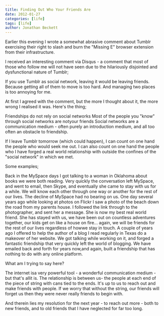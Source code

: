 ```yaml
---
title: Finding Out Who Your Friends Are
date: 2012-01-27
categories: [life]
tags: [life]
author: Jonathan Beckett
---
```


Earlier this evening I wrote a somewhat abrasive comment about Tumblr exercising their right to slash and burn the "Missing E" browser extension from their infrastructure.

I received an interesting comment via Disqus - a comment that most of those who follow me will not have seen due to the hilariously disjointed and dysfunctional nature of Tumblr;

If you use Tumblr as social network, leaving it would be leaving friends. Because getting all of them to move is too hard. And managing two places is too annoying for me.

At first I agreed with the comment, but the more I thought about it, the more wrong I realised it was. Here's the thing;

Friendships do not rely on social networks Most of the people you "know" through social networks are notyour friends Social networks are a communication medium - often purely an introduction medium, and all too often an obstacle to friendship.

If I leave Tumblr tomorrow (which could happen), I can count on one hand the people who would seek me out. I can also count on one hand the people who I have forged a real world relationship with outside the confines of the "social network" in which we met.

Some examples;

Back in the MySpace days I got talking to a woman in Oklahoma about books we were both reading. Very quickly the conversation left MySpace, and went to email, then Skype, and eventually she came to stay with us for a while. We will know each other through one way or another for the rest of our lives. The decline of MySpace had no bearing on us. One day several years ago while looking at photos on Flickr I saw a photo of the beach down the road from my parents house. I followed the link through to the photographer, and sent her a message. She is now my best real world friend. She has stayed with us, we have been out on countless adventures together, our kids get on like a house on fire... again, we will be friends for the rest of our lives regardless of howwe stay in touch. A couple of years ago I offered to help the author of a blog I read regularly in Texas do a makeover of her website. We got talking while working on it, and forged a fantastic friendship that very quickly left the world of blogging. We have emailed back and forth for years now,and again, built a friendship that has nothing to do with any online platform.

What am I trying to say here?

The internet isa very powerful tool - a wonderful communication medium - but that's allit is. The relationship is between us- the people at each end of the piece of string with cans tied to the ends. It's up to us to reach out and make friends with people. If we worry that without the string, our friends will forget us then they were never really friends to begin with.

And therein lies my resolution for the next year - to reach out more - both to new friends, and to old friends that I have neglected for far too long.